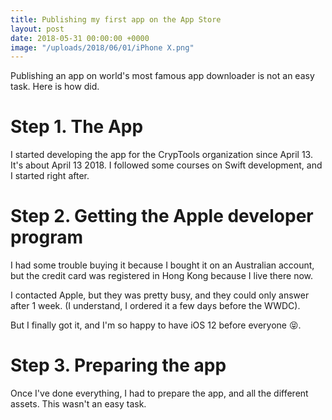 ```yaml
---
title: Publishing my first app on the App Store
layout: post
date: 2018-05-31 00:00:00 +0000
image: "/uploads/2018/06/01/iPhone X.png"
---
```

Publishing an app on world's most famous app downloader is not an easy task. Here is how did.

# Step 1. The App

I started developing the app for the CrypTools organization since April 13. It's about <span class="ago">April 13 2018</span>. I followed some courses on Swift development, and I started right after.

# Step 2. Getting the Apple developer program

I had some trouble buying it because I bought it on an Australian account, but the credit card was registered in Hong Kong because I live there now.

I contacted Apple, but they was pretty busy, and they could only answer after 1 week. (I understand, I ordered it a few days before the WWDC).

But I finally got it, and I'm so happy to have iOS 12 before everyone 😝.

# Step 3. Preparing the app

Once I've done everything, I had to prepare the app, and all the different assets. This wasn't an easy task.